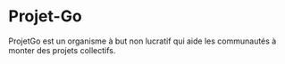 # Projet-Go
ProjetGo est un organisme à but non lucratif qui aide les communautés à monter des projets collectifs. 
